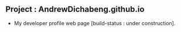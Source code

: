 ## Project : AndrewDichabeng.github.io

- My developer profile web page [build-status : under construction].
